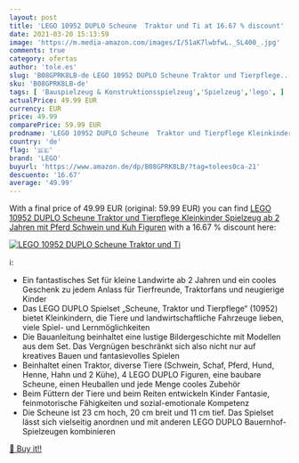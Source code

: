 ```yaml
---
layout: post
title: 'LEGO 10952 DUPLO Scheune  Traktor und Ti at 16.67 % discount'
date: 2021-03-20 15:13:59
image: 'https://m.media-amazon.com/images/I/51aK7lwbfwL._SL400_.jpg'
comments: true
category: ofertas
author: 'tole.es'
slug: 'B08GPRK8LB-de LEGO 10952 DUPLO Scheune Traktor und Tierpflege...'
sku: 'B08GPRK8LB-de'
tags: [ 'Bauspielzeug & Konstruktionsspielzeug','Spielzeug','lego', ]
actualPrice: 49.99 EUR
currency: EUR
price: 49.99
comparePrice: 59.99 EUR
prodname: 'LEGO 10952 DUPLO Scheune  Traktor und Tierpflege Kleinkinder Spielzeug ab 2 Jahren mit Pferd  Schwein und Kuh Figuren'
country: 'de'
flag: '🇩🇪'
brand: 'LEGO'
buyurl: 'https://www.amazon.de/dp/B08GPRK8LB/?tag=tolees0ca-21'
descuento: '16.67'
average: '49.99'
---
```


With a final price of 49.99 EUR (original: 59.99 EUR) you can find [LEGO 10952 DUPLO Scheune  Traktor und Tierpflege Kleinkinder Spielzeug ab 2 Jahren mit Pferd  Schwein und Kuh Figuren](https://www.amazon.de/dp/B08GPRK8LB/?tag=tolees0ca-21) with a  16.67 % discount here:

[![LEGO 10952 DUPLO Scheune  Traktor und Ti](https://m.media-amazon.com/images/I/51aK7lwbfwL._SL400_.jpg)](https://www.amazon.de/dp/B08GPRK8LB/?tag=tolees0ca-21)

ℹ️:

- Ein fantastisches Set für kleine Landwirte ab 2 Jahren und ein cooles Geschenk zu jedem Anlass für Tierfreunde, Traktorfans und neugierige Kinder
- Das LEGO DUPLO Spielset „Scheune, Traktor und Tierpflege“ (10952) bietet Kleinkindern, die Tiere und landwirtschaftliche Fahrzeuge lieben, viele Spiel- und Lernmöglichkeiten
- Die Bauanleitung beinhaltet eine lustige Bildergeschichte mit Modellen aus dem Set. Das Vergnügen beschränkt sich also nicht nur auf kreatives Bauen und fantasievolles Spielen
- Beinhaltet einen Traktor, diverse Tiere (Schwein, Schaf, Pferd, Hund, Henne, Hahn und 2 Kühe), 4 LEGO DUPLO Figuren, eine baubare Scheune, einen Heuballen und jede Menge cooles Zubehör
- Beim Füttern der Tiere und beim Reiten entwickeln Kinder Fantasie, feinmotorische Fähigkeiten und sozial-emotionale Kompetenz
- Die Scheune ist 23 cm hoch, 20 cm breit und 11 cm tief. Das Spielset lässt sich vielseitig anordnen und mit anderen LEGO DUPLO Bauernhof-Spielzeugen kombinieren

[🛒 Buy it!!](https://www.amazon.de/dp/B08GPRK8LB/?tag=tolees0ca-21)
